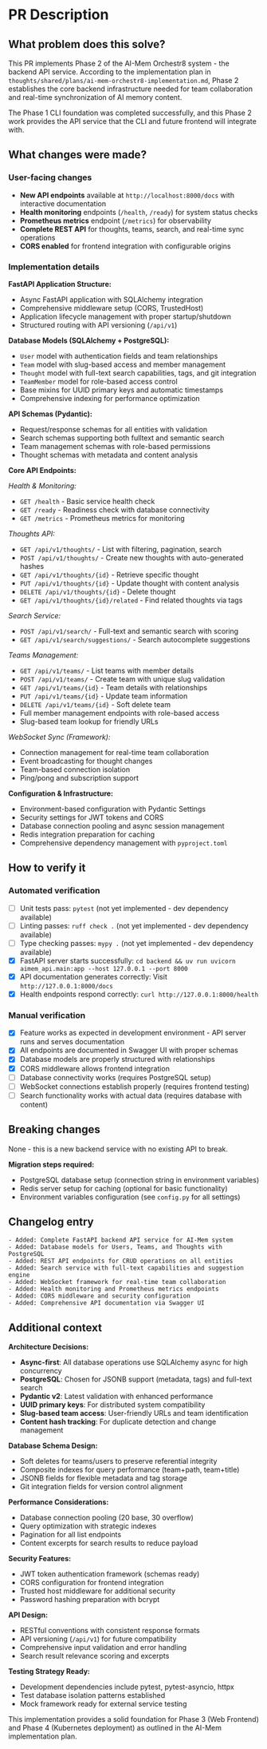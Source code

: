 # PR Description

## What problem does this solve?

This PR implements Phase 2 of the AI-Mem Orchestr8 system - the backend API service. According to the implementation plan in `thoughts/shared/plans/ai-mem-orchestr8-implementation.md`, Phase 2 establishes the core backend infrastructure needed for team collaboration and real-time synchronization of AI memory content.

The Phase 1 CLI foundation was completed successfully, and this Phase 2 work provides the API service that the CLI and future frontend will integrate with.

## What changes were made?

### User-facing changes
- **New API endpoints** available at `http://localhost:8000/docs` with interactive documentation
- **Health monitoring** endpoints (`/health`, `/ready`) for system status checks
- **Prometheus metrics** endpoint (`/metrics`) for observability
- **Complete REST API** for thoughts, teams, search, and real-time sync operations
- **CORS enabled** for frontend integration with configurable origins

### Implementation details

**FastAPI Application Structure:**
- Async FastAPI application with SQLAlchemy integration
- Comprehensive middleware setup (CORS, TrustedHost)
- Application lifecycle management with proper startup/shutdown
- Structured routing with API versioning (`/api/v1`)

**Database Models (SQLAlchemy + PostgreSQL):**
- `User` model with authentication fields and team relationships
- `Team` model with slug-based access and member management
- `Thought` model with full-text search capabilities, tags, and git integration
- `TeamMember` model for role-based access control
- Base mixins for UUID primary keys and automatic timestamps
- Comprehensive indexing for performance optimization

**API Schemas (Pydantic):**
- Request/response schemas for all entities with validation
- Search schemas supporting both fulltext and semantic search
- Team management schemas with role-based permissions
- Thought schemas with metadata and content analysis

**Core API Endpoints:**

*Health & Monitoring:*
- `GET /health` - Basic service health check
- `GET /ready` - Readiness check with database connectivity
- `GET /metrics` - Prometheus metrics for monitoring

*Thoughts API:*
- `GET /api/v1/thoughts/` - List with filtering, pagination, search
- `POST /api/v1/thoughts/` - Create new thoughts with auto-generated hashes
- `GET /api/v1/thoughts/{id}` - Retrieve specific thought
- `PUT /api/v1/thoughts/{id}` - Update thought with content analysis
- `DELETE /api/v1/thoughts/{id}` - Delete thought
- `GET /api/v1/thoughts/{id}/related` - Find related thoughts via tags

*Search Service:*
- `POST /api/v1/search/` - Full-text and semantic search with scoring
- `GET /api/v1/search/suggestions/` - Search autocomplete suggestions

*Teams Management:*
- `GET /api/v1/teams/` - List teams with member details
- `POST /api/v1/teams/` - Create team with unique slug validation
- `GET /api/v1/teams/{id}` - Team details with relationships
- `PUT /api/v1/teams/{id}` - Update team information
- `DELETE /api/v1/teams/{id}` - Soft delete team
- Full member management endpoints with role-based access
- Slug-based team lookup for friendly URLs

*WebSocket Sync (Framework):*
- Connection management for real-time team collaboration
- Event broadcasting for thought changes
- Team-based connection isolation
- Ping/pong and subscription support

**Configuration & Infrastructure:**
- Environment-based configuration with Pydantic Settings
- Security settings for JWT tokens and CORS
- Database connection pooling and async session management
- Redis integration preparation for caching
- Comprehensive dependency management with `pyproject.toml`

## How to verify it

### Automated verification
- [ ] Unit tests pass: `pytest` (not yet implemented - dev dependency available)
- [ ] Linting passes: `ruff check .` (not yet implemented - dev dependency available)  
- [ ] Type checking passes: `mypy .` (not yet implemented - dev dependency available)
- [x] FastAPI server starts successfully: `cd backend && uv run uvicorn aimem_api.main:app --host 127.0.0.1 --port 8000`
- [x] API documentation generates correctly: Visit `http://127.0.0.1:8000/docs`
- [x] Health endpoints respond correctly: `curl http://127.0.0.1:8000/health`

### Manual verification
- [x] Feature works as expected in development environment - API server runs and serves documentation
- [x] All endpoints are documented in Swagger UI with proper schemas
- [x] Database models are properly structured with relationships
- [x] CORS middleware allows frontend integration
- [ ] Database connectivity works (requires PostgreSQL setup)
- [ ] WebSocket connections establish properly (requires frontend testing)
- [ ] Search functionality works with actual data (requires database with content)

## Breaking changes

None - this is a new backend service with no existing API to break.

**Migration steps required:**
- PostgreSQL database setup (connection string in environment variables)
- Redis server setup for caching (optional for basic functionality)  
- Environment variables configuration (see `config.py` for all settings)

## Changelog entry

```
- Added: Complete FastAPI backend API service for AI-Mem system
- Added: Database models for Users, Teams, and Thoughts with PostgreSQL
- Added: REST API endpoints for CRUD operations on all entities
- Added: Search service with full-text capabilities and suggestion engine
- Added: WebSocket framework for real-time team collaboration
- Added: Health monitoring and Prometheus metrics endpoints
- Added: CORS middleware and security configuration
- Added: Comprehensive API documentation via Swagger UI
```

## Additional context

**Architecture Decisions:**
- **Async-first**: All database operations use SQLAlchemy async for high concurrency
- **PostgreSQL**: Chosen for JSONB support (metadata, tags) and full-text search
- **Pydantic v2**: Latest validation with enhanced performance
- **UUID primary keys**: For distributed system compatibility
- **Slug-based team access**: User-friendly URLs and team identification
- **Content hash tracking**: For duplicate detection and change management

**Database Schema Design:**
- Soft deletes for teams/users to preserve referential integrity
- Composite indexes for query performance (team+path, team+title)
- JSONB fields for flexible metadata and tag storage
- Git integration fields for version control alignment

**Performance Considerations:**
- Database connection pooling (20 base, 30 overflow)
- Query optimization with strategic indexes
- Pagination for all list endpoints
- Content excerpts for search results to reduce payload

**Security Features:**
- JWT token authentication framework (schemas ready)
- CORS configuration for frontend integration  
- Trusted host middleware for additional security
- Password hashing preparation with bcrypt

**API Design:**
- RESTful conventions with consistent response formats
- API versioning (`/api/v1`) for future compatibility
- Comprehensive input validation and error handling
- Search result relevance scoring and excerpts

**Testing Strategy Ready:**
- Development dependencies include pytest, pytest-asyncio, httpx
- Test database isolation patterns established
- Mock framework ready for external service testing

This implementation provides a solid foundation for Phase 3 (Web Frontend) and Phase 4 (Kubernetes deployment) as outlined in the AI-Mem implementation plan.
